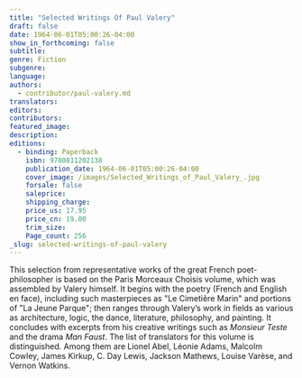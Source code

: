 ```yaml
---
title: "Selected Writings Of Paul Valery"
draft: false
date: 1964-06-01T05:00:26-04:00
show_in_forthcoming: false
subtitle:
genre: Fiction
subgenre:
language:
authors:
  - contributor/paul-valery.md
translators:
editors:
contributors:
featured_image:
description:
editions:
  - binding: Paperback
    isbn: 9780811202138
    publication_date: 1964-06-01T05:00:26-04:00
    cover_image: /images/Selected_Writings_of_Paul_Valery_.jpg
    forsale: false
    saleprice:
    shipping_charge:
    price_us: 17.95
    price_cn: 19.00
    trim_size:
    Page_count: 256
_slug: selected-writings-of-paul-valery
---
```


This selection from representative works of the great French poet-philosopher is based on the Paris Morceaux Choisis volume, which was assembled by Valery himself. It begins with the poetry (French and English en face), including such masterpieces as "Le Cimetiêre Marin" and portions of "La Jeune Parque"; then ranges through Valery’s work in fields as various as architecture, logic, the dance, literature, philosophy, and painting. It concludes with excerpts from his creative writings such as _Monsieur Teste_ and the drama _Man Faust_. The list of translators for this volume is distinguished. Among them are Lionel Abel, Léonie Adams, Malcolm Cowley, James Kirkup, C. Day Lewis, Jackson Mathews, Louise Varèse, and Vernon Watkins.

